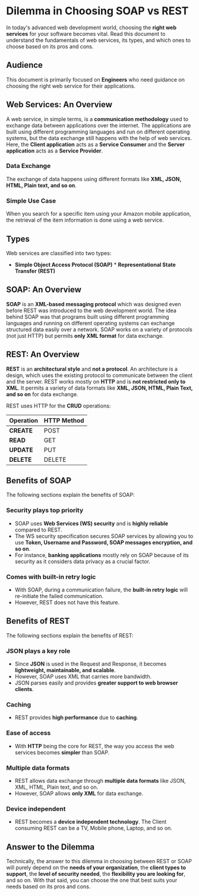 # Dilemma in Choosing SOAP vs REST

In today's advanced web development world, choosing the **right web services** for your software becomes vital. Read this document to understand the fundamentals of web services, its types, and which ones to choose based on its pros and cons.


## Audience

This document is primarily focused on **Engineers** who need guidance on choosing the right web service for their applications.


## Web Services: An Overview

A web service, in simple terms, is a **communication methodology** used to exchange data between applications over the internet. The applications are built using different programming languages and run on different operating systems, but the data exchange still happens with the help of web services. Here, the **Client application** acts as a **Service Consumer** and the **Server application** acts as a **Service Provider**.

### Data Exchange

The exchange of data happens using different formats like **XML, JSON, HTML, Plain text, and so on**.

### Simple Use Case

When you search for a specific item using your Amazon mobile application, the retrieval of the item information is done using a web service.

## Types

Web services are classified into two types:

* **Simple Object Access Protocol (SOAP)** * **Representational State Transfer (REST)** 

## SOAP: An Overview

**SOAP** is an **XML-based messaging protocol**  which was designed even before REST was introduced to the web development world. The idea behind SOAP was that programs built using different programming languages and running on different operating systems can exchange structured data easily over a network. SOAP works on a variety of protocols (not just HTTP) but permits **only XML format** for data exchange.


## REST: An Overview

**REST** is an **architectural style** and **not a protocol**. An architecture is a design, which uses the existing protocol to communicate between the client and the server. REST works mostly on **HTTP**  and is **not restricted only to XML**. It permits a variety of data formats like **XML, JSON, HTML, Plain Text, and so on** for data exchange.

REST uses HTTP for the **CRUD** operations:

| Operation | HTTP Method |
| :--- | :--- |
| **CREATE** | POST  |
| **READ** | GET  |
| **UPDATE** | PUT  |
| **DELETE** | DELETE  |


## Benefits of SOAP

The following sections explain the benefits of SOAP:

### Security plays top priority

* SOAP uses **Web Services (WS) security** and is **highly reliable** compared to REST.
* The WS security specification secures SOAP services by allowing you to use **Token, Username and Password, SOAP messages encryption, and so on**.
* For instance, **banking applications** mostly rely on SOAP because of its security as it considers data privacy as a crucial factor.

### Comes with built-in retry logic

* With SOAP, during a communication failure, the **built-in retry logic** will re-initiate the failed communication.
* However, REST does not have this feature.


## Benefits of REST

The following sections explain the benefits of REST:

### JSON plays a key role

* Since **JSON** is used in the Request and Response, it becomes **lightweight, maintainable, and scalable**.
* However, SOAP uses XML that carries more bandwidth.
* JSON parses easily and provides **greater support to web browser clients**.

### Caching

* REST provides **high performance** due to **caching**.

### Ease of access

* With **HTTP** being the core for REST, the way you access the web services becomes **simpler** than SOAP.

### Multiple data formats

* REST allows data exchange through **multiple data formats** like JSON, XML, HTML, Plain text, and so on.
* However, SOAP allows **only XML** for data exchange.

### Device independent

* REST becomes a **device independent technology**. The Client consuming REST can be a TV, Mobile phone, Laptop, and so on.


## Answer to the Dilemma

Technically, the answer to this dilemma in choosing between REST or SOAP will purely depend on the **needs of your organization**, the **client types to support**, the **level of security needed**, the **flexibility you are looking for**, and so on. With that said, you can choose the one that best suits your needs based on its pros and cons.
